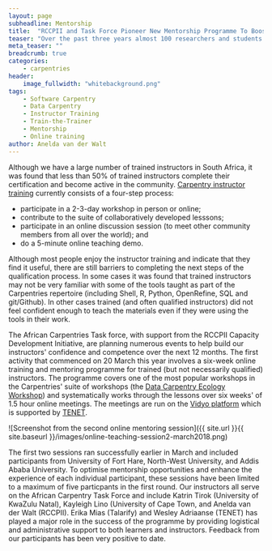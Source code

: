 ```yaml
---
layout: page
subheadline: Mentorship
title:  "RCCPII and Task Force Pioneer New Mentorship Programme To Boost Instructors' Confidence and Competence"
teaser: "Over the past three years almost 100 researchers and students at South African universities received training as Carpentry instructors. Instructor training covers evidence-based best-practices of teaching and provides opportunities to practice and build teaching skills. Due to various reasons many of our trained instructors have not yet taught or have not yet completed their qualification. We set out to understand the causes for this and to implement some solutions."
meta_teaser: ""
breadcrumb: true
categories:
    - carpentries
header:
    image_fullwidth: "whitebackground.png"
tags:
    - Software Carpentry
    - Data Carpentry
    - Instructor Training
    - Train-the-Trainer
    - Mentorship
    - Online training
author: Anelda van der Walt
---
```

Although we have a large number of trained instructors in South Africa, it was found that less than 50% of trained instructors complete their certification and become active in the community. [Carpentry instructor training](https://carpentries.github.io/instructor-training/) currently consists of a four-step process:

- participate in a 2-3-day workshop in person or online;
- contribute to the suite of collaboratively developed lesssons;
- participate in an online discussion session (to meet other community members from all over the world); and
- do a 5-minute online teaching demo.

Although most people enjoy the instructor training and indicate that they find it useful, there are still barriers to completing the next steps of the qualification process. In some cases it was found that trained instructors may not be very familiar with some of the tools taught as part of the Carpentries repertoire (including Shell, R, Python, OpenRefine, SQL and git/Github). In other cases trained (and often qualified instructors) did not feel confident enough to teach the materials even if they were using the tools in their work.

The African Carpentries Task force, with support from the RCCPII Capacity Development Initiative, are planning numerous events to help build our instructors' confidence and competence over the next 12 months. The first activity that commenced on 20 March this year involves a six-week online training and mentoring programme for trained (but not necessarily qualified) instructors. The programme covers one of the most popular workshops in the Carpentries' suite of workshops (the [Data Carpentry Ecology Workshop](http://www.datacarpentry.org/ecology-workshop/)) and systematically works through the lessons over six weeks' of 1.5 hour online meetings. The meetings are run on the [Vidyo platform](https://www.tenet.ac.za/services/vidyo/videoconferencing-with-vidyo) which is supported by [TENET](https://www.tenet.ac.za/). 

![Screenshot from the second online mentoring session]({{ site.url }}{{ site.baseurl }}/images/online-teaching-session2-march2018.png)

The first two sessions ran successfully earlier in March and included participants from University of Fort Hare, North-West University, and Addis Ababa University. To optimise mentorship opportunities and enhance the experience of each individual participant, these sessions have been limited to a maximum of five particpants in the first round. Our instructors all serve on the African Carpentry Task Force and include Katrin Tirok (University of KwaZulu Natal), Kayleigh Lino (University of Cape Town, and Anelda van der Walt (RCCPII). Erika Mias (Talarify) and Wesley Adriaanse (TENET) has played a major role in the success of the programme by providing logistical and administrative support to both learners and instructors. Feedback from our participants has been very positive to date.
